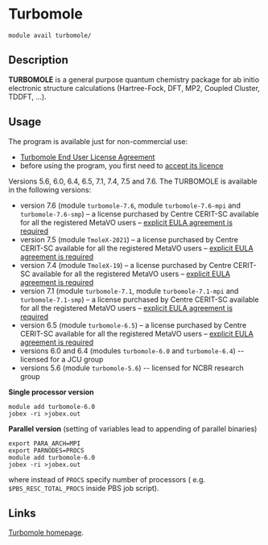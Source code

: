 # Turbomole

    module avail turbomole/

## Description

**TURBOMOLE** is a general purpose quantum chemistry package for ab initio electronic structure calculations (Hartree-Fock, DFT, MP2, Coupled Cluster, TDDFT, ...).

## Usage

The program is available just for non-commercial use:

- [Turbomole End User License Agreement](https://wiki.metacentrum.cz/w/images/b/be/Turbomole-END_USER_LICENSE_AGREEMENT.pdf)  
- before using the program, you first need to [accept its licence](https://perun.metacentrum.cz/meta/registrar/?locale=en&vo=meta&group=lic_turbomole)

Versions 5.6, 6.0, 6.4, 6.5, 7.1, 7.4, 7.5 and 7.6. The TURBOMOLE is available in the following versions:

- version 7.6 (module `turbomole-7.6`, module `turbomole-7.6-mpi` and `turbomole-7.6-smp`) – a license purchased by Centre CERIT-SC available for all the registered MetaVO users – [explicit EULA agreement is required](https://perun.metacentrum.cz/meta/registrar/?locale=en&vo=meta&group=lic_turbomole)
- version 7.5 (module `TmoleX-2021`) – a license purchased by Centre CERIT-SC available for all the registered MetaVO users – [explicit EULA agreement is required](https://perun.metacentrum.cz/meta/registrar/?locale=en&vo=meta&group=lic_turbomole)
- version 7.4 (module `TmoleX-19`) – a license purchased by Centre CERIT-SC available for all the registered MetaVO users – [explicit EULA agreement is required](https://perun.metacentrum.cz/meta/registrar/?locale=en&vo=meta&group=lic_turbomole)
- version 7.1 (module `turbomole-7.1`, module `turbomole-7.1-mpi` and `turbomole-7.1-smp`) – a license purchased by Centre CERIT-SC available for all the registered MetaVO users – [explicit EULA agreement is required](https://perun.metacentrum.cz/meta/registrar/?locale=en&vo=meta&group=lic_turbomole)
- version 6.5 (module `turbomole-6.5`) – a license purchased by Centre CERIT-SC available for all the registered MetaVO users – [explicit EULA agreement is required](https://perun.metacentrum.cz/meta/registrar/?locale=en&vo=meta&group=lic_turbomole)
- versions 6.0 and 6.4 (modules `turbomole-6.0` and `turbomole-6.4`) -- licensed for a JCU group
- versions 5.6 (module `turbomole-5.6`) -- licensed for NCBR research group

**Single processor version**

    module add turbomole-6.0
    jobex -ri >jobex.out

**Parallel version** (setting of variables lead to appending of parallel binaries)

    export PARA_ARCH=MPI
    export PARNODES=PROCS
    module add turbomole-6.0
    jobex -ri >jobex.out

where instead of `PROCS` specify number of processors ( e.g. `$PBS_RESC_TOTAL_PROCS` inside PBS job script).

## Links

[Turbomole homepage](https://www.turbomole.org/).
